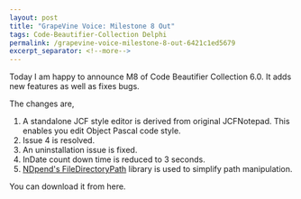 ```yaml
---
layout: post
title: "GrapeVine Voice: Milestone 8 Out"
tags: Code-Beautifier-Collection Delphi
permalink: /grapevine-voice-milestone-8-out-6421c1ed5679
excerpt_separator: <!--more-->
---
```

Today I am happy to announce M8 of Code Beautifier Collection 6.0. It adds new features as well as fixes bugs.

The changes are,

1. A standalone JCF style editor is derived from original JCFNotepad. This enables you edit Object Pascal code style.
1. Issue 4 is resolved.
1. An uninstallation issue is fixed.
1. InDate count down time is reduced to 3 seconds.
1. [NDpend's FileDirectoryPath](http://www.codeplex.com/FileDirectoryPath) library is used to simplify path manipulation.

You can download it from here.
<!--more-->
